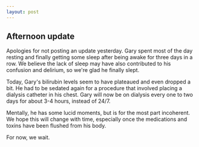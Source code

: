 ```yaml
---
layout: post
---
```


## Afternoon update

Apologies for not posting an update yesterday. Gary spent most of the day resting and finally getting some sleep after being awake for three days in a row. We believe the lack of sleep may have also contributed to his confusion and delirium, so we're glad he finally slept.

Today, Gary's bilirubin levels seem to have plateaued and even dropped a bit. He had to be sedated again for a procedure that involved placing a dialysis catheter in his chest. Gary will now be on dialysis every one to two days for about 3-4 hours, instead of 24/7.

Mentally, he has some lucid moments, but is for the most part incoherent. We hope this will change with time, especially once the medications and toxins have been flushed from his body.

For now, we wait.

